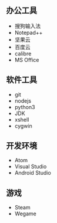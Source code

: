 ## 办公工具
- 搜狗输入法
- Notepad++
- 坚果云
- 百度云
- calibre
- MS Office

## 软件工具
- git
- nodejs
- python3
- JDK
- xshell
- cygwin

## 开发环境
- Atom
- Visual Studio 
- Android Studio

## 游戏
- Steam
- Wegame
